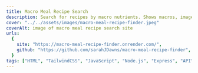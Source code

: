 ```yaml
---
title: Macro Meal Recipe Search
description: Search for recipes by macro nutrients. Shows macros, images & recipes. Uses Spoonacular API.
cover: "../../assets/images/macro-meal-recipe-finder.jpeg"
coverAlt: image of macro meal recipe search site
urls:
  {
    site: "https://macro-meal-recipe-finder.onrender.com/",
    github: "https://github.com/sarahJDawns/macro-meal-recipe-finder",
  }
tags: ["HTML", "TailwindCSS", "JavaScript", "Node.js", "Express", "API"]
---
```

